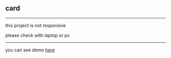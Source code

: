 ## card

---

this project is not responsive

please check with laptop or pc

---

you can see demo [here](https://mamziii.github.io/card/)
